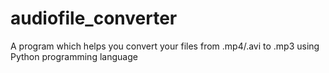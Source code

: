 # audiofile_converter
A program which helps you convert your files from .mp4/.avi to .mp3 using Python programming language
